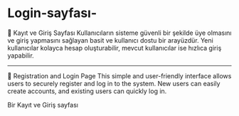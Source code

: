 # Login-sayfası-

🔐 Kayıt ve Giriş Sayfası
Kullanıcıların sisteme güvenli bir şekilde üye olmasını ve giriş yapmasını sağlayan basit ve kullanıcı dostu bir arayüzdür.
Yeni kullanıcılar kolayca hesap oluşturabilir, mevcut kullanıcılar ise hızlıca giriş yapabilir.

----

🔐 Registration and Login Page
This simple and user-friendly interface allows users to securely register and log in to the system.
New users can easily create accounts, and existing users can quickly log in.

Bir Kayıt ve Giriş sayfası 

